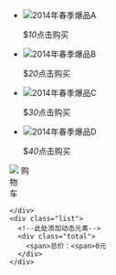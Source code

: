 <!DOCTYPE html> 
<html> 
<head> 
   <meta charset="utf-8"> 
   <meta http-equiv="X-UA-Compatible" content="IE=edge"> 
   <title></title> 
   <link rel="stylesheet" href="css/index.css" rel="external nofollow" > 
   <script src="http://apps.bdimg.com/libs/jquery/2.1.4/jquery.min.js" type="text/javascript" charset="utf-8"></script> 
   <script src="js/index.js" type="text/javascript" charset="utf-8" async defer></script> 
	<script type="text/javascript">
		$(function(){ 
 var mark=0; 
 $(".car").on("click",function(){ 
   if(mark==0){ 
     $("#carlist").animate({marginRight:"0px"},500) 
     mark=1; 
   }else{ 
     $("#carlist").animate({marginRight:"-260px"},500) 
     mark=0 
   } 
 }) 
  
  
 //点击购买按钮添加至购物车 
 var buyButton=$(".buy"); 
 buyButton.on("click",BuyClick) 
 
 function BuyClick(){ 
   var thingsName=$(this).parents("li").find(".things_name").text(); 
   var thingsPrice=$(this).parent().find("i").text(); 
   var thingsImage=$(this).parents("li").find("img").attr("src"); 
   var kNum=$(this).parents("li").attr("num") 
   var Geshu=1; 
   $(this).off("click").text("已经添加至购物车"); 
        
   $(".list").append('<div class="select things" num='+kNum+'><img src='+thingsImage+'/><p class="name">'+thingsName+'</p><p class="price">$<i>'+thingsPrice+'</i></p><ul class="caozuo"><li class="zengjian"><span class="minus">-<span>1<span class="add">+</li><li class="del">删除</li></ul></div>'); 
   countTotalPrice(); 
   totalGeshu(); 
     
   //点击加号添加商品个数 
     
   $(".add").off("click").on("click",function(){ 
     Geshu=parseInt($(this).parent().find("span:nth-of-type(2)").text()) 
     Geshu++ 
     $(this).parent().find("span:nth-of-type(2)").text(Geshu) 
     countTotalPrice(); 
     totalGeshu(); 
   }) 
     
   //动态生成的元素点击减号减少商品个数 
   $(".minus").off("click").on("click",function(){ 
     Geshu=parseInt($(this).parent().find("span:nth-of-type(2)").text()); 
     if(Geshu>1){ 
       Geshu--; 
       $(this).parent().find("span:nth-of-type(2)").text(Geshu) 
     }else{ 
       Geshu==1; 
     } 
     countTotalPrice(); 
     totalGeshu(); 
   }) 
     
   //删除购物车内的商品 
   var del=$(".del"); 
   del.each(function(){ 
     $(this).off("click").on("click",function(){ 
       var delName=$(this).parents(".things").find(".name").text(); 
       $(this).parents(".things").remove(); 
       countTotalPrice(); 
       totalGeshu(); 
       var oldBtn=$("#container ul li").find("span:contains("+delName+")").parents("li").find(".buy") 
       oldBtn.on("click",BuyClick).text("点击购买") 
     }) 
   }) 
  
   //计算总价函数 
   function countTotalPrice(){       
     var totalPrice=0,listThings=$(".list").find(".things"); 
     for (var i=0;i<listThings.length;i++) { 
       var this_geshu=parseInt(listThings.eq(i).find(".zengjian span:nth-of-type(2)").text()); 
       var this_price=parseInt(listThings.eq(i).find(".price i").text()); 
       totalPrice+=this_geshu*this_price; 
     } 
     $(".total span").eq(1).text(totalPrice); 
     totalGeshu(); 
   } 
     
   //购物车上的商品总数 
   function totalGeshu(){ 
     var listThings=$(".list").find(".things"); 
     if (listThings.length>0) { 
       var totalGeshu=0; 
       listThings.each(function(){ 
         var this_geshu=parseInt($(this).find(".zengjian span:nth-of-type(2)").text()); 
         totalGeshu+=this_geshu; 
       }) 
       $(".carLogo span").html(totalGeshu) 
     } else{ 
       $(".carLogo span").css("display","none") 
     } 
   } 
 } 
})
	</script>
</head> 
<body> 
   <div id="banner"></div> 
   <div id="container"> 
    <ul> 
      <li num="1"><img src="images/1.jpg"/><span class="things_name">2014年春季爆品A<p>$<i>10</i><span class="buy">点击购买</p></li> 
      <li num="2"><img src="images/2.jpg"/><span class="things_name">2014年春季爆品B<p>$<i>20</i><span class="buy">点击购买</p></li> 
      <li num="3"><img src="images/3.jpg"/><span class="things_name">2014年春季爆品C<p>$<i>30</i><span class="buy">点击购买</p></li> 
      <li num="4"><img src="images/4.jpg"/><span class="things_name">2014年春季爆品D<p>$<i>40</i><span class="buy">点击购买</p></li> 
    </ul> 
   </div> 
     
   <div id="carlist"> 
    <div class="car"> 
      <div> 
        <span class="carLogo"><span><img src="images/car.png"/> 
        <span class="txt">购<br />物<br />车 
      </div> 
        
    </div> 
    <div class="list"> 
      <!--此处添加动态元素-->
      <div class="total"> 
        <span>总价：<span>0元 
      </div> 
    </div> 
   </div> 
   <script type="text/javascript"> 
    function view(){ 
          return{ 
            w:document.documentElement.clientWidth, 
            h:document.documentElement.clientHeight 
          }; 
        } 
        document.body.style.height=view().h+"px"; 
   </script> 
</body> 
</html> 
